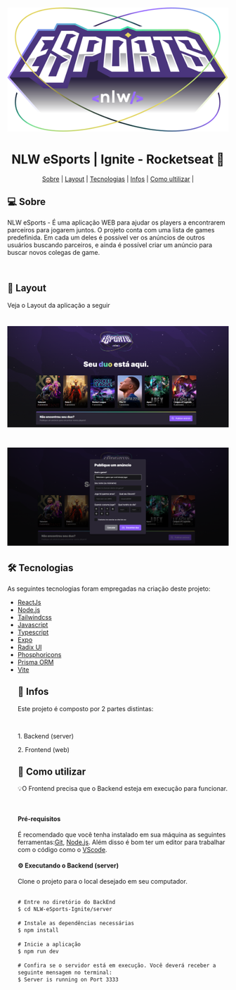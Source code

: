 <h1 align="center">
<img  src="./github/Logo.svg" alt="" />
</h1>
<h1 align="center">NLW eSports | Ignite - Rocketseat 🚀</h1>

<p align="center">
<a href="#Sobre">Sobre</a> |
<a href="#Layout">Layout</a> |
<a href="#Tecnologias">Tecnologias</a> |
<a href="#Infos">Infos</a> |
<a href="#ultilizar">Como ultilizar</a> |
</p>

<h2>💻 Sobre</h2>
<p>NLW eSports - É uma aplicação WEB para ajudar os players a encontrarem parceiros para jogarem juntos. O projeto conta com uma lista de games predefinida. Em cada um deles é possível ver os anúncios de outros usuários buscando parceiros, e ainda é possível criar um anúncio para buscar novos colegas de game.</p>
<br>

<h2>🎨 Layout</h2>
<p>Veja o Layout da aplicação a seguir</p>

<h1 align="center">
<img  src="./github/image-1.png" alt="" />
</h1>
<h1 align="center">
<img  src="./github/image-2.png" alt="" />
</h1>

<h2>🛠 Tecnologias</h2>
<p>As seguintes tecnologias foram empregadas na criação deste projeto:</p>
<ul>
<li>
<a href="#Sobre">ReactJs</a> 
</li>
<li>
<a href="#Layout">Node.js</a> 
</li>
<li>
<a href="#Tecnologias">Tailwindcss</a> 
</li>
<li>
<a href="#Infos">Javascript</a> 
</li>
<li>
<a href="#ultilizar">Typescript</a>
</li>
<li>
<a href="#Sobre">Expo</a> 
</li>
<li>
<a href="#Layout">Radix UI</a> 
</li>
<li>
<a href="#Tecnologias">Phosphoricons</a> 
</li>
<li>
<a href="#Layout">Prisma ORM</a> 
</li>
<li>
<a href="#Tecnologias">Vite</a> 
</li>

<h2>🚀 Infos</h2>
<p>Este projeto é composto por 2 partes distintas:</p>
<br>
<p>1. Backend (server)</p>
<p>2. Frontend (web)</p>

<h2>🚀 Como utilizar</h2>
<p>💡O Frontend precisa que o Backend esteja em execução para funcionar.</p>
<br>
<h4>Pré-requisitos</h4>
<p>É recomendado que você tenha instalado em sua máquina as seguintes ferramentas:<a href="">Git</a>, <a href="">Node.js</a>. Além disso é bom ter um editor para trabalhar com o código como o <a href="">VScode</a>.</p>
<h4>⚙️ Executando o Backend (server)</h4>
<p>Clone o projeto para o local desejado em seu computador.</p>

```$ git clone git@github.com:andreviapiana/NLW-eSports-Ignite.git

# Entre no diretório do BackEnd
$ cd NLW-eSports-Ignite/server

# Instale as dependências necessárias
$ npm install

# Inicie a aplicação
$ npm run dev

# Confira se o servidor está em execução. Você deverá receber a seguinte mensagem no terminal:
$ Server is running on Port 3333